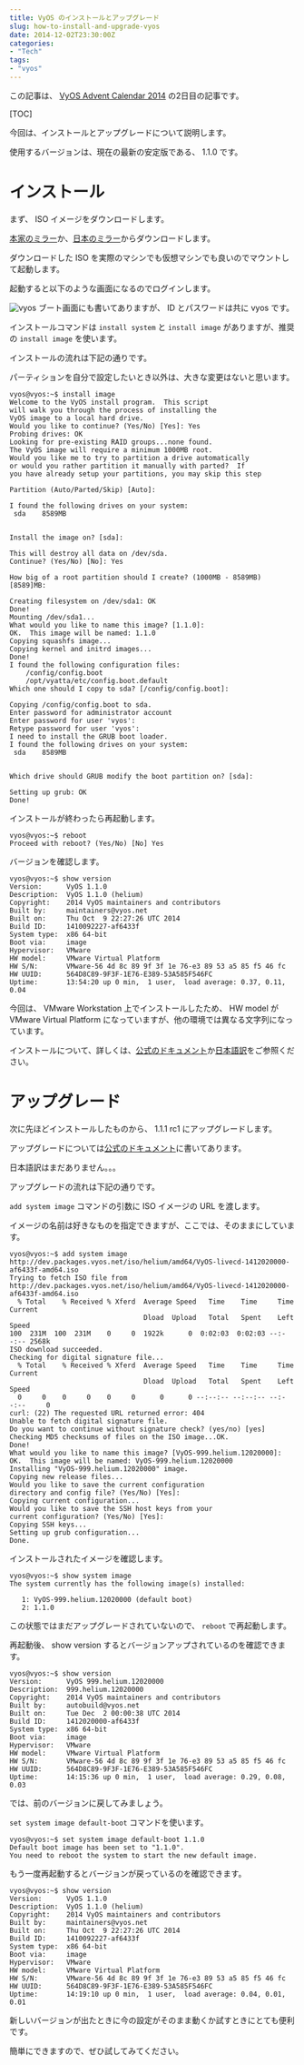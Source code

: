 ```yaml
---
title: VyOS のインストールとアップグレード
slug: how-to-install-and-upgrade-vyos
date: 2014-12-02T23:30:00Z
categories: 
- "Tech"
tags: 
- "vyos"
---
```



この記事は、 [VyOS Advent Calendar 2014][1] の2日目の記事です。

[TOC]

今回は、インストールとアップグレードについて説明します。

使用するバージョンは、現在の最新の安定版である、 1.1.0 です。

# インストール

まず、 ISO イメージをダウンロードします。

[本家のミラー][2]か、[日本のミラー][3]からダウンロードします。

ダウンロードした ISO を実際のマシンでも仮想マシンでも良いのでマウントして起動します。

起動すると以下のような画面になるのでログインします。

![vyos](/images/vyos1-2014-12-02-22-43-58.png)
ブート画面にも書いてありますが、 ID とパスワードは共に vyos です。

インストールコマンドは `install system` と `install image` がありますが、推奨の `install image` を使います。

インストールの流れは下記の通りです。

パーティションを自分で設定したいとき以外は、大きな変更はないと思います。

```
vyos@vyos:~$ install image 
Welcome to the VyOS install program.  This script
will walk you through the process of installing the
VyOS image to a local hard drive.
Would you like to continue? (Yes/No) [Yes]: Yes
Probing drives: OK
Looking for pre-existing RAID groups...none found.
The VyOS image will require a minimum 1000MB root.
Would you like me to try to partition a drive automatically
or would you rather partition it manually with parted?  If
you have already setup your partitions, you may skip this step

Partition (Auto/Parted/Skip) [Auto]:   

I found the following drives on your system:
 sda	8589MB


Install the image on? [sda]:

This will destroy all data on /dev/sda.
Continue? (Yes/No) [No]: Yes

How big of a root partition should I create? (1000MB - 8589MB) [8589]MB: 

Creating filesystem on /dev/sda1: OK
Done!
Mounting /dev/sda1...
What would you like to name this image? [1.1.0]: 
OK.  This image will be named: 1.1.0
Copying squashfs image...
Copying kernel and initrd images...
Done!
I found the following configuration files:
    /config/config.boot
    /opt/vyatta/etc/config.boot.default
Which one should I copy to sda? [/config/config.boot]: 

Copying /config/config.boot to sda.
Enter password for administrator account
Enter password for user 'vyos':
Retype password for user 'vyos':
I need to install the GRUB boot loader.
I found the following drives on your system:
 sda	8589MB


Which drive should GRUB modify the boot partition on? [sda]:

Setting up grub: OK
Done!
```

インストールが終わったら再起動します。

```
vyos@vyos:~$ reboot
Proceed with reboot? (Yes/No) [No] Yes
```

バージョンを確認します。

```
vyos@vyos:~$ show version 
Version:      VyOS 1.1.0
Description:  VyOS 1.1.0 (helium)
Copyright:    2014 VyOS maintainers and contributors
Built by:     maintainers@vyos.net
Built on:     Thu Oct  9 22:27:26 UTC 2014
Build ID:     1410092227-af6433f
System type:  x86 64-bit
Boot via:     image
Hypervisor:   VMware
HW model:     VMware Virtual Platform
HW S/N:       VMware-56 4d 8c 89 9f 3f 1e 76-e3 89 53 a5 85 f5 46 fc
HW UUID:      564D8C89-9F3F-1E76-E389-53A585F546FC
Uptime:       13:54:20 up 0 min,  1 user,  load average: 0.37, 0.11, 0.04
```

今回は、 VMware Workstation 上でインストールしたため、 HW model が VMware Virtual Platform になっていますが、他の環境では異なる文字列になっています。

インストールについて、詳しくは、[公式のドキュメント][4]か[日本語訳][5]をご参照ください。

# アップグレード

次に先ほどインストールしたものから、 1.1.1 rc1 にアップグレードします。

アップグレードについては[公式のドキュメント][6]に書いてあります。

日本語訳はまだありません。。。

アップグレードの流れは下記の通りです。

`add system image` コマンドの引数に ISO イメージの URL を渡します。

イメージの名前は好きなものを指定できますが、ここでは、そのままにしています。

```
vyos@vyos:~$ add system image http://dev.packages.vyos.net/iso/helium/amd64/VyOS-livecd-1412020000-af6433f-amd64.iso
Trying to fetch ISO file from http://dev.packages.vyos.net/iso/helium/amd64/VyOS-livecd-1412020000-af6433f-amd64.iso
  % Total    % Received % Xferd  Average Speed   Time    Time     Time  Current
                                 Dload  Upload   Total   Spent    Left  Speed
100  231M  100  231M    0     0  1922k      0  0:02:03  0:02:03 --:--:-- 2568k
ISO download succeeded.
Checking for digital signature file...
  % Total    % Received % Xferd  Average Speed   Time    Time     Time  Current
                                 Dload  Upload   Total   Spent    Left  Speed
  0     0    0     0    0     0      0      0 --:--:-- --:--:-- --:--:--     0
curl: (22) The requested URL returned error: 404
Unable to fetch digital signature file.
Do you want to continue without signature check? (yes/no) [yes]    
Checking MD5 checksums of files on the ISO image...OK.
Done!
What would you like to name this image? [VyOS-999.helium.12020000]: 
OK.  This image will be named: VyOS-999.helium.12020000
Installing "VyOS-999.helium.12020000" image.
Copying new release files...
Would you like to save the current configuration 
directory and config file? (Yes/No) [Yes]: 
Copying current configuration...
Would you like to save the SSH host keys from your 
current configuration? (Yes/No) [Yes]: 
Copying SSH keys...
Setting up grub configuration...
Done.
```

インストールされたイメージを確認します。

```
vyos@vyos:~$ show system image
The system currently has the following image(s) installed:

   1: VyOS-999.helium.12020000 (default boot)
   2: 1.1.0
```

この状態ではまだアップグレードされていないので、 `reboot` で再起動します。

再起動後、 show version するとバージョンアップされているのを確認できます。

```
vyos@vyos:~$ show version
Version:      VyOS 999.helium.12020000
Description:  999.helium.12020000
Copyright:    2014 VyOS maintainers and contributors
Built by:     autobuild@vyos.net
Built on:     Tue Dec  2 00:00:38 UTC 2014
Build ID:     1412020000-af6433f
System type:  x86 64-bit
Boot via:     image
Hypervisor:   VMware
HW model:     VMware Virtual Platform
HW S/N:       VMware-56 4d 8c 89 9f 3f 1e 76-e3 89 53 a5 85 f5 46 fc
HW UUID:      564D8C89-9F3F-1E76-E389-53A585F546FC
Uptime:       14:15:36 up 0 min,  1 user,  load average: 0.29, 0.08, 0.03
```

では、前のバージョンに戻してみましょう。

`set system image default-boot` コマンドを使います。

```
vyos@vyos:~$ set system image default-boot 1.1.0
Default boot image has been set to "1.1.0".
You need to reboot the system to start the new default image.
```

もう一度再起動するとバージョンが戻っているのを確認できます。

```
vyos@vyos:~$ show version
Version:      VyOS 1.1.0
Description:  VyOS 1.1.0 (helium)
Copyright:    2014 VyOS maintainers and contributors
Built by:     maintainers@vyos.net
Built on:     Thu Oct  9 22:27:26 UTC 2014
Build ID:     1410092227-af6433f
System type:  x86 64-bit
Boot via:     image
Hypervisor:   VMware
HW model:     VMware Virtual Platform
HW S/N:       VMware-56 4d 8c 89 9f 3f 1e 76-e3 89 53 a5 85 f5 46 fc
HW UUID:      564D8C89-9F3F-1E76-E389-53A585F546FC
Uptime:       14:19:10 up 0 min,  1 user,  load average: 0.04, 0.01, 0.01
```

新しいバージョンが出たときに今の設定がそのまま動くか試すときにとても便利です。

簡単にできますので、ぜひ試してみてください。


 [1]: http://qiita.com/advent-calendar/2014/vyos
 [2]: http://mirror.vyos.net/iso/release/1.1.0/vyos-1.1.0-amd64.iso
 [3]: http://ftp.tsukuba.wide.ad.jp/software/vyos/iso/release/1.1.0/vyos-1.1.0-amd64.iso
 [4]: http://vyos.net/wiki/User_Guide#Installation
 [5]: http://wiki.vyos-users.jp/%E3%83%A6%E3%83%BC%E3%82%B6%E3%83%BC%E3%82%AC%E3%82%A4%E3%83%89#.E3.82.A4.E3.83.B3.E3.82.B9.E3.83.88.E3.83.BC.E3.83.AB
 [6]: http://vyos.net/wiki/Upgrade

